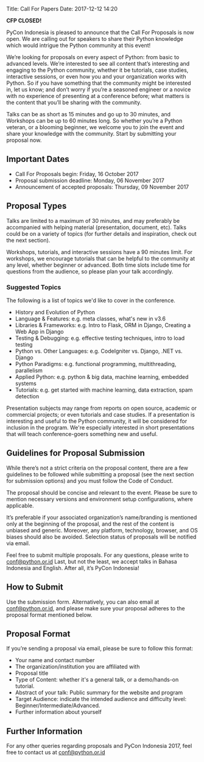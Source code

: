 Title: Call For Papers
Date: 2017-12-12 14:20

**CFP CLOSED!**

PyCon Indonesia is pleased to announce that the Call For Proposals is now open. We are calling out for speakers to share their Python knowledge which would intrigue the Python community at this event!

We’re looking for proposals on every aspect of Python: from basic to advanced levels. We’re interested to see all content that’s interesting and engaging to the Python community, whether it be tutorials, case studies, interactive sessions, or even how you and your organization works with Python. So if you have something that the community might be interested in, let us know; and don’t worry if you’re a seasoned engineer or a novice with no experience of presenting at a conference before; what matters is the content that you’ll be sharing with the community.

Talks can be as short as 15 minutes and go up to 30 minutes, and Workshops can be up to 60 minutes long. So whether you’re a Python veteran, or a blooming beginner, we welcome you to join the event and share your knowledge with the community. Start by submitting your proposal now.

## Important Dates

*   Call For Proposals begin: Friday, 16 October 2017
*   Proposal submission deadline: Monday, 06 November 2017
*   Announcement of accepted proposals: Thursday, 09 November 2017

## Proposal Types

Talks are limited to a maximum of 30 minutes, and may preferably be accompanied with helping material (presentation, document, etc). Talks could be on a variety of topics (for further details and inspiration, check out the next section).

Workshops, tutorials, and interactive sessions have a 90 minutes limit. For workshops, we encourage tutorials that can be helpful to the community at any level, whether beginner or advanced. Both time slots include time for questions from the audience, so please plan your talk accordingly.

### Suggested Topics

The following is a list of topics we'd like to cover in the conference.

*   History and Evolution of Python
*   Language & Features: e.g. meta classes, what's new in v3.6
*   Libraries & Frameworks: e.g. Intro to Flask, ORM in Django, Creating a Web App in Django
*   Testing & Debugging: e.g. effective testing techniques, intro to load testing
*   Python vs. Other Languages: e.g. CodeIgniter vs. Django, .NET vs. Django
*   Python Paradigms: e.g. functional programming, multithreading, parallelism
*   Applied Python: e.g. python & big data, machine learning, embedded systems
*   Tutorials: e.g. get started with machine learning, data extraction, spam detection

Presentation subjects may range from reports on open source, academic or commercial projects; or even tutorials and case studies. If a presentation is interesting and useful to the Python community, it will be considered for inclusion in the program. We're especially interested in short presentations that will teach conference-goers something new and useful.

## Guidelines for Proposal Submission

While there’s not a strict criteria on the proposal content, there are a few guidelines to be followed while submitting a proposal (see the next section for submission options) and you must follow the Code of Conduct.

The proposal should be concise and relevant to the event. Please be sure to mention necessary versions and environment setup configurations, where applicable.

It’s preferable if your associated organization’s name/branding is mentioned only at the beginning of the proposal, and the rest of the content is unbiased and generic. Moreover, any platform, technology, browser, and OS biases should also be avoided. Selection status of proposals will be notified via email.

Feel free to submit multiple proposals. For any questions, please write to conf@python.or.id Last, but not the least, we accept talks in Bahasa Indonesia and English. After all, it’s PyCon Indonesia!

## How to Submit

Use the submission form. Alternatively, you can also email at conf@python.or.id, and please make sure your proposal adheres to the proposal format mentioned below.

## Proposal Format

If you’re sending a proposal via email, please be sure to follow this format:

*   Your name and contact number
*   The organization/institution you are affiliated with
*   Proposal title
*   Type of Content: whether it's a general talk, or a demo/hands-on tutorial.
*   Abstract of your talk: Public summary for the website and program
*   Target Audience: indicate the intended audience and difficulty level: Beginner/Intermediate/Advanced.
*   Further information about yourself

## Further Information

For any other queries regarding proposals and PyCon Indonesia 2017, feel free to contact us at conf@python.or.id
